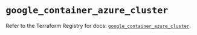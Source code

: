 # `google_container_azure_cluster`

Refer to the Terraform Registry for docs: [`google_container_azure_cluster`](https://registry.terraform.io/providers/hashicorp/google/6.20.0/docs/resources/container_azure_cluster).
